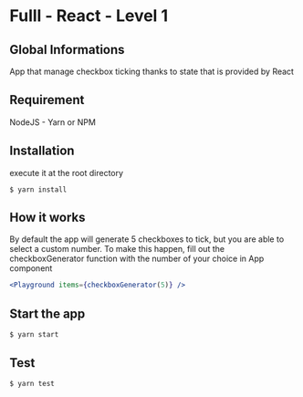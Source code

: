 # Fulll - React - Level 1

## Global Informations
App that manage checkbox ticking thanks to state that is provided by React

## Requirement

NodeJS - Yarn or NPM

## Installation

execute it at the root directory

```
$ yarn install
```

## How it works

By default the app will generate 5 checkboxes to tick, but you are able to select a custom number. To make this happen, fill out the checkboxGenerator function with the number of your choice in App component

```jsx
<Playground items={checkboxGenerator(5)} />
```

## Start the app

```
$ yarn start
```

## Test

```
$ yarn test
```
